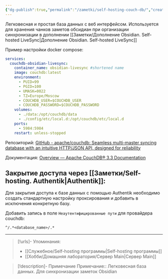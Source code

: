 ```yaml
---
{"dg-publish":true,"permalink":"/zametki/self-hosting-couch-db/","created":"2024-09-16 00:40","updated":"2025-06-10T01:51:33+03:00"}
---
```


Легковесная и простая база данных с веб интерфейсом. Используется для хранения чанков заметов обсидиан при организации синхронизации в дополнении [[Заметки/Дополнение Obsidian. Self-hosted LiveSync\|Дополнение Obsidian. Self-hosted LiveSync]]

Пример настройки docker compose:


<div class="transclusion internal-embed is-loaded"><div class="markdown-embed">





```yaml
services:
  couchdb-obsidian-livesync:
    container_name: obsidian-livesync #shortened name
    image: couchdb:latest
    environment:
      - PUID=99
      - PGID=100
      - UMASK=0022
      - TZ=Europe/Moscow
      - COUCHDB_USER=$COUCHDB_USER
      - COUCHDB_PASSWORD=$COUCHDB_PASSWORD
    volumes:
      - ./data:/opt/couchdb/data
      - ./config/etc/local.d:/opt/couchdb/etc/local.d
    ports:
      - 5984:5984
    restart: unless-stopped
```



</div></div>


Репозиторий: [GitHub - apache/couchdb: Seamless multi-master syncing database with an intuitive HTTP/JSON API, designed for reliability](https://github.com/apache/couchdb)

Документация: [Overview — Apache CouchDB® 3.3 Documentation](https://docs.couchdb.org/en/stable/)

## Закрытие доступа через [[Заметки/Self-hosting. Authentik\|Authentik]]:

Для закрытия доступа к базе данных с помощью Authentik необходимо создать стандартную настройку проксирования и добавить в исключения конкретную базу.

Добавить запись в поле `Неаутентифицированные пути` для провайдера couchdb:
```
^/.*<database_name>/.*
```

---
> [!urls]- Упоминания:
> - [[Служебное/Self-hosting программы\|Self-hosting программы]]
> - [[Хобби/Домашняя лаборатория/Сервер Main\|Сервер Main]]

> [!description]- Примечание
> Примечание:: Легковесная база данных. Для синхронизации заметок Obsidian
